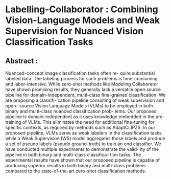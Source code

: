 # Labelling-Collaborator : Combining Vision-Language Models and Weak Supervision for Nuanced Vision Classification Tasks
## Abstract : 
Nuanced-concept image classification tasks often re-
quire substantial labeled data. The labeling process
for such problems is time-consuming and labor-intensive.
While zero-shot methods like Modeling Collaborator have
shown promising results, they generally lack a versatile
open source pipeline for domain-independent, multi-class
fine-grained classification. We are proposing a classifi-
cation pipeline consisting of weak supervision and open-
source Vision Language Models (VLMs) to be employed in
both binary and multi-class nuanced classification prob-
lems. Our proposed pipeline is domain-independent as it
uses knowledge embedded in the pre-training of VLMs. This
eliminates the need for additional fine-tuning for specific
contexts, as required by methods such as AdaptCLIPZS. In
our proposed pipeline, VLMs serve as weak labelers in the
classification tasks, while a Weak Supervision (WS) model
aggregates those labels and produce a set of pseudo labels
(pseudo ground-truth) to train an end classifier. We have
conducted multiple experiments to demonstrate the valid-
ity of the pipeline in both binary and multi-class classifica-
tion tasks. The experimental results have shown that our
proposed pipeline is capable of producing superior results
in both binary and multi-class problems compared to the
state-of-the-art zero-shot classification methods.
